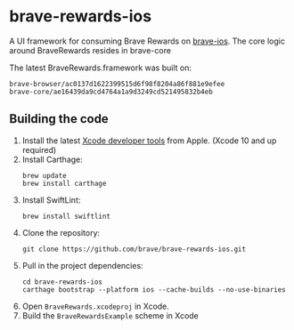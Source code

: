 # brave-rewards-ios

A UI framework for consuming Brave Rewards on [brave-ios](https://github.com/brave/brave-ios). The core logic around BraveRewards resides in brave-core

The latest BraveRewards.framework was built on:

```
brave-browser/ac0137d1622399515d6f98f8204a86f881e9efee
brave-core/ae16439da9cd4764a1a9d3249cd521495832b4eb
```

Building the code
-----------------

1. Install the latest [Xcode developer tools](https://developer.apple.com/xcode/downloads/) from Apple. (Xcode 10 and up required)
1. Install Carthage:
    ```shell
    brew update
    brew install carthage
    ```
1. Install SwiftLint:
    ```shell
    brew install swiftlint
    ```
1. Clone the repository:
    ```shell
    git clone https://github.com/brave/brave-rewards-ios.git
    ```
1. Pull in the project dependencies:
    ```shell
    cd brave-rewards-ios
    carthage bootstrap --platform ios --cache-builds --no-use-binaries
    ```
1. Open `BraveRewards.xcodeproj` in Xcode.
1. Build the `BraveRewardsExample` scheme in Xcode
